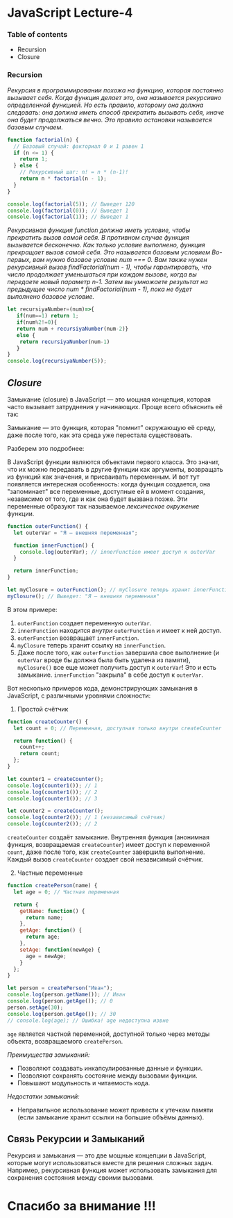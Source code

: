 # JavaScript Lecture-4 
### Table of contents
*  Recursion 
*  Closure
  
### Recursion 
*Рекурсия в программировании похожа на
функцию, которая постоянно вызывает себя. Когда
функция делает это, она называется
рекурсивно определенной функцией.
Но есть правило, которому она должна следовать: она должна
иметь способ прекратить вызывать себя,
иначе она будет продолжаться вечно. Это правило остановки
называется базовым случаем.*
``` js 
function factorial(n) {
  // Базовый случай: факториал 0 и 1 равен 1
  if (n <= 1) {
    return 1;
  } else {
    // Рекурсивный шаг: n! = n * (n-1)!
    return n * factorial(n - 1);
  }
}

console.log(factorial(5)); // Выведет 120
console.log(factorial(0)); // Выведет 1
console.log(factorial(1)); // Выведет 1
```

*Рекурсивная функция function должна иметь условие, чтобы прекратить вызов самой себя. В противном случае функция
вызывается бесконечно.
Как только условие выполнено, функция прекращает вызов самой себя. Это называется базовым условием
Во-первых, вам нужно базовое условие num === 0.
Вам также нужен рекурсивный вызов
findFactorial(num - 1), чтобы гарантировать, что число
продолжает уменьшаться при каждом вызове, когда вы передаете
новый параметр n-1.
Затем вы умножаете результат на предыдущее
число num * findFactorial(num - 1), пока
не будет выполнено базовое условие.*
``` js 
let recursiyaNumber=(num)=>{
   if(num==1) return 1;
   if(num%2!=0){
   return num + recursiyaNumber(num-2)}
   else { 
    return recursiyaNumber(num-1)
   }
}
console.log(recursiyaNumber(5));
```

## *Closure*
Замыкание (closure) в JavaScript — это мощная концепция, которая часто вызывает затруднения у начинающих. Проще всего объяснить её так:

Замыкание — это функция, которая "помнит" окружающую её среду, даже после того, как эта среда уже перестала существовать.

Разберем это подробнее:

В JavaScript функции являются объектами первого класса. Это значит, что их можно передавать в другие функции как аргументы, возвращать из функций как значения, и присваивать переменным. И вот тут появляется интересная особенность: когда функция создается, она "запоминает" все переменные, доступные ей в момент создания, независимо от того, где и как она будет вызвана позже. Эти переменные образуют так называемое *лексическое окружение* функции.

``` js 
function outerFunction() {
  let outerVar = "Я — внешняя переменная";

  function innerFunction() {
    console.log(outerVar); // innerFunction имеет доступ к outerVar
  }

  return innerFunction;
}

let myClosure = outerFunction(); // myClosure теперь хранит innerFunction
myClosure(); // Выведет: "Я — внешняя переменная"
```
В этом примере:

1. `outerFunction` создает переменную `outerVar`.
2. `innerFunction` находится *внутри* `outerFunction` и имеет к ней доступ.
3. `outerFunction` возвращает `innerFunction`.
4. `myClosure` теперь хранит ссылку на `innerFunction`.
5. Даже после того, как `outerFunction` завершила свое выполнение (и `outerVar` вроде бы должна была быть удалена из памяти), `myClosure()` все еще может получить доступ к `outerVar`! Это и есть замыкание. `innerFunction` "закрыла" в себе доступ к `outerVar`.

Вот несколько примеров кода, демонстрирующих замыкания в JavaScript, с различными уровнями сложности:
1. Простой счётчик
``` js 
function createCounter() {
  let count = 0; // Переменная, доступная только внутри createCounter

  return function() {
    count++;
    return count;
  };
}

let counter1 = createCounter();
console.log(counter1()); // 1
console.log(counter1()); // 2
console.log(counter1()); // 3

let counter2 = createCounter();
console.log(counter2()); // 1 (независимый счётчик)
console.log(counter2()); // 2
```
`createCounter` создаёт замыкание. Внутренняя функция (анонимная функция, возвращаемая `createCounter`) имеет доступ к переменной `count`, даже после того, как `createCounter` завершила выполнение. Каждый вызов `createCounter` создает свой независимый счётчик.

2. Частные переменные 
``` js
function createPerson(name) {
  let age = 0; // Частная переменная

  return {
    getName: function() {
      return name;
    },
    getAge: function() {
      return age;
    },
    setAge: function(newAge) {
      age = newAge;
    }
  };
}

let person = createPerson("Иван");
console.log(person.getName()); // Иван
console.log(person.getAge()); // 0
person.setAge(30);
console.log(person.getAge()); // 30
// console.log(age); // Ошибка! age недоступна извне

```
`age` является частной переменной, доступной только через методы объекта, возвращаемого `createPerson`.



*Преимущества замыканий:*

* Позволяют создавать инкапсулированные данные и функции.
* Позволяют сохранять состояние между вызовами функции.
* Повышают модульность и читаемость кода.


*Недостатки замыканий:*

* Неправильное использование может привести к утечкам памяти (если замыкание хранит ссылки на большие объёмы данных).


## Связь Рекурсии и Замыканий

Рекурсия и замыкания — это две мощные концепции в JavaScript, которые могут использоваться вместе для решения сложных задач. Например, рекурсивная функция может использовать замыкания для сохранения состояния между своими вызовами.

# Спасибо за внимание !!!


